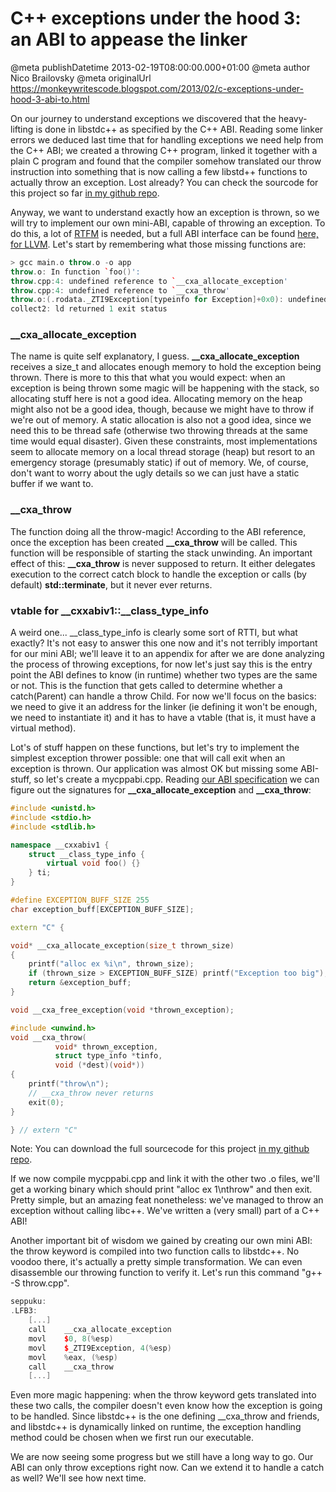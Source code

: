 # C++ exceptions under the hood 3: an ABI to appease the linker

@meta publishDatetime 2013-02-19T08:00:00.000+01:00
@meta author Nico Brailovsky
@meta originalUrl https://monkeywritescode.blogspot.com/2013/02/c-exceptions-under-hood-3-abi-to.html

On our journey to understand exceptions we discovered that the heavy-lifting is done in libstdc++ as specified by the C++ ABI. Reading some linker errors we deduced last time that for handling exceptions we need help from the C++ ABI; we created a throwing C++ program, linked it together with a plain C program and found that the compiler somehow translated our throw instruction into something that is now calling a few libstd++ functions to actually throw an exception. Lost already? You can check the sourcode for this project so far [in my github repo](https://github.com/nicolasbrailo/cpp_exception_handling_abi/tree/master/abi_v01).

Anyway, we want to understand exactly how an exception is thrown, so we will try to implement our own mini-ABI, capable of throwing an exception. To do this, a lot of [RTFM](md_blog/youfoundadeadlink.md) is needed, but a full ABI interface can be found [here, for LLVM](http://libcxxabi.llvm.org/spec.html). Let's start by remembering what those missing functions are:

```c++
> gcc main.o throw.o -o app
throw.o: In function `foo()':
throw.cpp:4: undefined reference to `__cxa_allocate_exception'
throw.cpp:4: undefined reference to `__cxa_throw'
throw.o:(.rodata._ZTI9Exception[typeinfo for Exception]+0x0): undefined reference to `vtable for __cxxabiv1::__class_type_info'
collect2: ld returned 1 exit status
```

### \_\_cxa\_allocate\_exception

The name is quite self explanatory, I guess. **\_\_cxa\_allocate\_exception** receives a size\_t and allocates enough memory to hold the exception being thrown. There is more to this that what you would expect: when an exception is being thrown some magic will be happening with the stack, so allocating stuff here is not a good idea. Allocating memory on the heap might also not be a good idea, though, because we might have to throw if we're out of memory. A static allocation is also not a good idea, since we need this to be thread safe (otherwise two throwing threads at the same time would equal disaster). Given these constraints, most implementations seem to allocate memory on a local thread storage (heap) but resort to an emergency storage (presumably static) if out of memory. We, of course, don't want to worry about the ugly details so we can just have a static buffer if we want to.

### \_\_cxa\_throw

The function doing all the throw-magic! According to the ABI reference, once the exception has been created **\_\_cxa\_throw** will be called. This function will be responsible of starting the stack unwinding. An important effect of this: **\_\_cxa\_throw** is never supposed to return. It either delegates execution to the correct catch block to handle the exception or calls (by default) **std::terminate**, but it never ever returns.

### vtable for \_\_cxxabiv1::\_\_class\_type\_info

A weird one... \_\_class\_type\_info is clearly some sort of RTTI, but what exactly? It's not easy to answer this one now and it's not terribly important for our mini ABI; we'll leave it to an appendix for after we are done analyzing the process of throwing exceptions, for now let's just say this is the entry point the ABI defines to know (in runtime) whether two types are the same or not. This is the function that gets called to determine whether a catch(Parent) can handle a throw Child. For now we'll focus on the basics: we need to give it an address for the linker (ie defining it won't be enough, we need to instantiate it) and it has to have a vtable (that is, it must have a virtual method).

Lot's of stuff happen on these functions, but let's try to implement the simplest exception thrower possible: one that will call exit when an exception is thrown. Our application was almost OK but missing some ABI-stuff, so let's create a mycppabi.cpp. Reading [our ABI specification](md_blog/youfoundadeadlink.md) we can figure out the signatures for **\_\_cxa\_allocate\_exception** and **\_\_cxa\_throw**:

```c++
#include <unistd.h>
#include <stdio.h>
#include <stdlib.h>

namespace __cxxabiv1 {
    struct __class_type_info {
        virtual void foo() {}
    } ti;
}

#define EXCEPTION_BUFF_SIZE 255
char exception_buff[EXCEPTION_BUFF_SIZE];

extern "C" {

void* __cxa_allocate_exception(size_t thrown_size)
{
    printf("alloc ex %i\n", thrown_size);
    if (thrown_size > EXCEPTION_BUFF_SIZE) printf("Exception too big");
    return &exception_buff;
}

void __cxa_free_exception(void *thrown_exception);

#include <unwind.h>
void __cxa_throw(
          void* thrown_exception,
          struct type_info *tinfo,
          void (*dest)(void*))
{
    printf("throw\n");
    // __cxa_throw never returns
    exit(0);
}

} // extern "C"
```

Note: You can download the full sourcecode for this project [in my github repo](https://github.com/nicolasbrailo/cpp_exception_handling_abi/tree/master/abi_v01).

If we now compile mycppabi.cpp and link it with the other two .o files, we'll get a working binary which should print "alloc ex 1\nthrow" and then exit. Pretty simple, but an amazing feat nonetheless: we've managed to throw an exception without calling libc++. We've written a (very small) part of a C++ ABI!

Another important bit of wisdom we gained by creating our own mini ABI: the throw keyword is compiled into two function calls to libstdc++. No voodoo there, it's actually a pretty simple transformation. We can even disassemble our throwing function to verify it. Let's run this command "g++ -S throw.cpp".

```c++
seppuku:
.LFB3:
    [...]
	call	__cxa_allocate_exception
	movl	$0, 8(%esp)
	movl	$_ZTI9Exception, 4(%esp)
	movl	%eax, (%esp)
	call	__cxa_throw
    [...]
```

Even more magic happening: when the throw keyword gets translated into these two calls, the compiler doesn't even know how the exception is going to be handled. Since libstdc++ is the one defining \_\_cxa\_throw and friends, and libstdc++ is dynamically linked on runtime, the exception handling method could be chosen when we first run our executable.

We are now seeing some progress but we still have a long way to go. Our ABI can only throw exceptions right now. Can we extend it to handle a catch as well? We'll see how next time.

